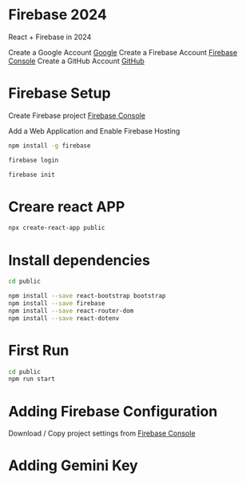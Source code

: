 # Firebase 2024

React + Firebase in 2024

Create a Google Account [Google](https://support.google.com/accounts/answer/27441?hl=en)
Create a Firebase Account [Firebase Console](https://console.firebase.google.com)
Create a GitHub Account [GitHub](http://github.com)

# Firebase Setup

Create Firebase project [Firebase Console](https://console.firebase.google.com)

Add a Web Application and Enable Firebase Hosting

```bash
npm install -g firebase
```

```bash
firebase login
```

```bash
firebase init
```

# Creare react APP

```bash
npx create-react-app public
```

# Install dependencies

```bash
cd public
```

```bash
npm install --save react-bootstrap bootstrap
npm install --save firebase
npm install --save react-router-dom
npm install --save react-dotenv
```

# First Run

```bash
cd public
npm run start
```

# Adding Firebase Configuration

Download / Copy project settings from [Firebase Console](https://console.firebase.google.com)

# Adding Gemini Key

